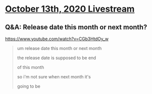 # [October 13th, 2020 Livestream](../2020-10-13.md)
## Q&A: Release date this month or next month?
https://www.youtube.com/watch?v=CGb3HtdOy_w
> um release date this month or next month
>
> the release date is supposed to be end
>
> of this month
>
> so i'm not sure when next month it's
>
> going to be
>
